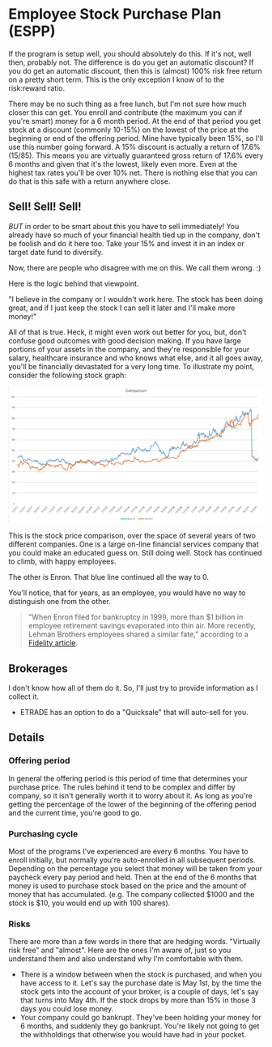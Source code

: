 # Employee Stock Purchase Plan (ESPP)

If the program is setup well, you should absolutely do this.  If it's not, well then, probably not.  The difference is do you get an automatic discount?  If you do get an automatic discount, then this is (almost) 100% risk free return on a pretty short term.  This is the only exception I know of to the risk:reward ratio.  

There may be no such thing as a free lunch, but I'm not sure how much closer this can get.  You enroll and contribute (the maximum you can if you're smart) money for a 6 month period.  At the end of that period you get stock at a discount (commonly 10-15%) on the lowest of the price at the beginning or end of the offering period.  Mine have typically been 15%, so I'll use this number going forward.  A 15% discount is actually a return of 17.6% (15/85).  This means you are virtually guaranteed gross return of 17.6% every 6 months and given that it's the lowest, likely even more.  Even at the highest tax rates you'll be over 10% net.  There is nothing else that you can do that is this safe with a return anywhere close.

## Sell! Sell! Sell!

*BUT* in order to be smart about this you have to sell immediately!  You already have so much of your financial health tied up in the company, don't be foolish and do it here too.  Take your 15% and invest it in an index or target date fund to diversify.  

Now, there are people who disagree with me on this.  We call them wrong.  :)

Here is the logic behind that viewpoint. 

"I believe in the company or I wouldn't work here.  The stock has been doing great, and if I just keep the stock I can sell it later and I'll make more money!"

All of that is true.  Heck, it might even work out better for you, but, don't confuse good outcomes with good decision making.  If you have large portions of your assets in the company, and they're responsible for your salary, healthcare insurance and who knows what else, and it all goes away, you'll be financially devastated for a very long time.  To illustrate my point, consider the following stock graph:

![Comparison of Two Stocks](Images/espp-comparison.png)

This is the stock price comparison, over the space of several years of two different companies.  One is a large on-line financial services company that you could make an educated guess on.  Still doing well.  Stock has continued to climb, with happy employees.

The other is Enron.  That blue line continued all the way to 0.

You'll notice, that for years, as an employee, you would have no way to distinguish one from the other.

> "When Enron filed for bankruptcy in 1999, more than $1 billion in employee retirement savings evaporated into thin air. More recently, Lehman Brothers employees shared a similar fate," according to a [Fidelity article](https://www.fidelity.com/viewpoints/personal-finance/stock-plan-mistakes).

## Brokerages

I don't know how all of them do it.  So, I'll just try to provide information as I collect it.

* ETRADE has an option to do a "Quicksale" that will auto-sell for you.

## Details

### Offering period
In general the offering period is this period of time that determines your purchase price.  The rules behind it tend to be complex and differ by company, so it isn't generally worth it to worry about it.  As long as you're getting the percentage of the lower of the beginning of the offering period and the current time, you're good to go.

### Purchasing cycle
Most of the programs I've experienced are every 6 months.  You have to enroll initially, but normally you're auto-enrolled in all subsequent periods.  Depending on the percentage you select that money will be taken from your paycheck every pay period and held.  Then at the end of the 6 months that money is used to purchase stock based on the price and the amount of money that has accumulated.  (e.g. The company collected $1000 and the stock is $10, you would end up with 100 shares).

### Risks
There are more than a few words in there that are hedging words.  "Virtually risk free" and "almost".   Here are the ones I'm aware of, just so you understand them and also understand why I'm comfortable with them.

* There is a window between when the stock is purchased, and when you have access to it.  Let's say the purchase date is May 1st, by the time the stock gets into the account of your broker, is a couple of days, let's say that turns into May 4th.  If the stock drops by more than 15% in those 3 days you could lose money.
* Your company could go bankrupt.  They've been holding your money for 6 months, and suddenly they go bankrupt.  You're likely not going to get the withholdings that otherwise you would have had in your pocket.

